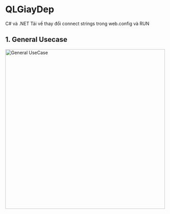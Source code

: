 # QLGiayDep
C# và .NET
Tải về thay đổi connect strings trong web.config và RUN

## 1. General Usecase
<img src="https://github.com/TanPhat21242002/QLGiayDep/assets/85055754/08238efc-8579-463b-b106-95ea3567823f" alt="General UseCase" width="500" />
